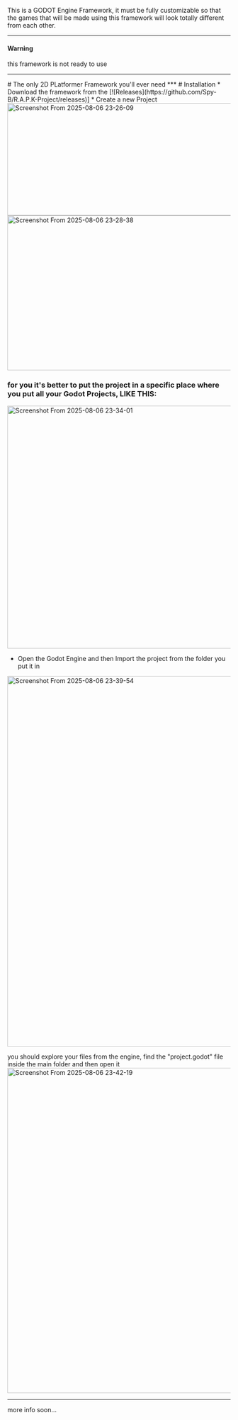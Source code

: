 This is a GODOT Engine Framework, it must be fully customizable so that the games that will be made using this framework will look totally different from each other.
***
#### Warning
this framework is not ready to use
***
<dev align=center>
# The only 2D PLatformer Framework you'll ever need
</dev>
***
# Installation
* Download the framework from the [![Releases](https://github.com/Spy-B/R.A.P.K-Project/releases)]
* Create a new Project

<img width="664" height="253" alt="Screenshot From 2025-08-06 23-26-09" src="https://github.com/user-attachments/assets/ec83714d-bcd3-4f62-af06-57a0528b9d01" />
<img width="664" height="349" alt="Screenshot From 2025-08-06 23-28-38" src="https://github.com/user-attachments/assets/e2582415-8b26-47b2-a675-8acfc7275bea" />

### for you it's better to put the project in a specific place where you put all your Godot Projects, LIKE THIS:

<img width="880" height="547" alt="Screenshot From 2025-08-06 23-34-01" src="https://github.com/user-attachments/assets/320c91d0-84e6-4ff0-a0b2-468b0c5df3f5" />

* Open the Godot Engine and then Import the project from the folder you put it in

<img width="1153" height="835" alt="Screenshot From 2025-08-06 23-39-54" src="https://github.com/user-attachments/assets/dbeeb1bc-5fe2-418e-9777-0da9dff750bb" />

you should explore your files from the engine, find the "project.godot" file inside the main folder and then open it
<img width="1042" height="733" alt="Screenshot From 2025-08-06 23-42-19" src="https://github.com/user-attachments/assets/db744e95-4551-4fa1-bc9e-1fa44a8e1c1a" />

***
more info soon...
